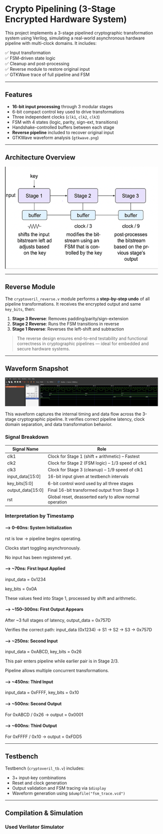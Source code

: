 # Crypto Pipelining (3-Stage Encrypted Hardware System)

This project implements a 3-stage pipelined cryptographic transformation system using Verilog, simulating a real-world asynchronous hardware pipeline with multi-clock domains. It includes:

✅ Input transformation  
✅ FSM-driven state logic  
✅ Cleanup and post-processing  
✅ Reverse module to restore original input  
✅ GTKWave trace of full pipeline and FSM  

---

## Features

- **16-bit input processing** through 3 modular stages
- 6-bit compact control key used to drive transformations
- Three independent clocks (`clk1`, `clk2`, `clk3`)
- FSM with 4 states (logic, parity, sign-ext, transitions)
- Handshake-controlled buffers between each stage
- **Reverse pipeline** included to recover original input
- GTKWave waveform analysis (`gtkwave.png`)

---

## Architecture Overview

![architecture_overview](./images/arch.png)


---

## Reverse Module

The `cryptoveril_reverse.v` module performs a **step-by-step undo** of all pipeline transformations. It receives the encrypted output and same `key_bits`, then:

1. **Stage 3 Reverse**: Removes padding/parity/sign-extension
2. **Stage 2 Reverse**: Runs the FSM transitions in reverse
3. **Stage 1 Reverse**: Reverses the left-shift and subtraction

> The reverse design ensures end-to-end testability and functional correctness in cryptographic pipelines — ideal for embedded and secure hardware systems.

---

## Waveform Snapshot

![GTKWave Screenshot](./images/gtkwave.png)

This waveform captures the internal timing and data flow across the 3-stage cryptographic pipeline. It verifies correct pipeline latency, clock domain separation, and data transformation behavior.

### Signal Breakdown

| Signal Name | Role |
|-------------|------|
| clk1 | Clock for Stage 1 (shift + arithmetic) – Fastest |
| clk2 | Clock for Stage 2 (FSM logic) – 1/3 speed of clk1 |
| clk3 | Clock for Stage 3 (cleanup) – 1/9 speed of clk1 |
| input_data[15:0] | 16-bit input given at testbench intervals |
| key_bits[5:0] | 6-bit control word used by all three stages |
| output_data[15:0] | Final 16-bit transformed output from Stage 3 |
| rst | Global reset, deasserted early to allow normal operation |

### Interpretation by Timestamp

#### --> 0–60ns: System Initialization
rst is low → pipeline begins operating.

Clocks start toggling asynchronously.

No input has been registered yet.

#### --> ~70ns: First Input Applied
input_data = 0x1234

key_bits = 0x0A

These values feed into Stage 1, processed by shift and arithmetic.

#### --> ~150–300ns: First Output Appears
After ~3 full stages of latency, output_data = 0x757D

Verifies the correct path:
input_data (0x1234) → S1 → S2 → S3 → 0x757D

#### --> ~250ns: Second Input
input_data = 0xABCD, key_bits = 0x26

This pair enters pipeline while earlier pair is in Stage 2/3.

Pipeline allows multiple concurrent transformations.

#### --> ~450ns: Third Input
input_data = 0xFFFF, key_bits = 0x10

#### --> ~500ns: Second Output
For 0xABCD / 0x26 → output = 0x0001

#### --> ~600ns: Third Output
For 0xFFFF / 0x10 → output = 0xFDD5


---

## Testbench

Testbench (`cryptoveril_tb.v`) includes:

- 3+ input-key combinations
- Reset and clock generation
- Output validation and FSM tracing via `$display`
- Waveform generation using `$dumpfile("fsm_trace.vcd")`

---

## Compilation & Simulation

### Used Verilator Simulator
